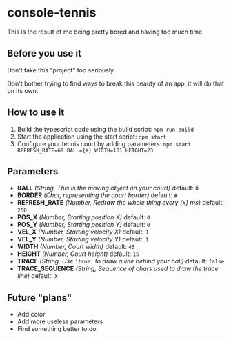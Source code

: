 # console-tennis

This is the result of me being pretty bored and having too much time.

## Before you use it
Don't take this "project" too seriously.

Don't bother trying to find ways to break this beauty of an app, it will do that on its own.

 ## How to use it
 1. Build the typescript code using the build script: `npm run build`
 2. Start the application using the start script: `npm start`
 3. Configure your tennis court by adding parameters: `npm start REFRESH_RATE=69 BALL={X} WIDTH=101 HEIGHT=23`

 ## Parameters
 - **BALL** _(String, This is the moving object on your court)_ default: `O`
 - **BORDER** _(Char, representing the court border)_ default: `#`
 - **REFRESH_RATE** _(Number, Redraw the whole thing every {x} ms)_ default: `250`
 - **POS_X** _(Number, Starting position X)_ default: `0`
 - **POS_Y** _(Number, Starting position Y)_ default: `0`
 - **VEL_X** _(Number, Starting velocity X)_ default: `1`
 - **VEL_Y** _(Number, Starting velocity Y)_ default: `1`
 - **WIDTH** _(Number, Court width)_ default: `45`
 - **HEIGHT** _(Number, Court height)_ default: `15`
 - **TRACE** _(String, Use `'true'` to draw a line behind your ball)_ default: `false`
 - **TRACE_SEQUENCE** _(String, Sequence of chars used to draw the trace line)_ default: `X`

 ## Future "plans"
 - Add color
 - Add more useless parameters
 - Find something better to do
